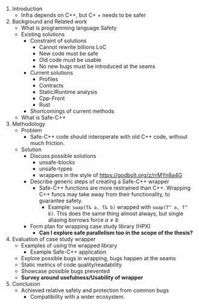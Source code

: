 1. Introduction
	- Infra depends on C++, but C+ + needs to be safer
2. Background and Related work
	- What is programming language Safety
	- Existing solutions
		- Constraint of solutions
			- Cannot rewrite billions LoC
			- New code must be safe
			- Old code must be usable
			- No new bugs must be introduced at the seams
		- Current solutions
			- Profiles
			- Contracts
			- Static/Runtime analysis
			- Cpp-Front
			- Rust
		- Shortcomings of current methods
	- What is Safe-C++
3. Methodology
	- Problem
		- Safe-C++ code should interoperate with old C++ code, without much friction.
	- Solution
		- Discuss possible solutions
			- unsafe-blocks
			- unsafe-types
			- wrappers in the style of https://godbolt.org/z/rrMYn8a4G
		- Describe generic steps of creating a Safe-C++ wrapper
			- Safe-C++ functions are more restrained than C++. Wrapping C++ funcs may take away from their functionality, to guarantee safety.
				- Example: `swap(T& a, T& b)` wrapped with `swap(T^ a, T^ b)`. This does the same thing almost always, but single aliasing borrows force $a \neq b$
		- Form plan for wrapping case study library (HPX)
			- **Can I explore safe parallelism too in the scope of the thesis?**
4. Evaluation of case study wrapper
	- Examples of using the wrapped library
		- Example Safe-C++ application
	- Explore possible bugs in wrapping, bugs happen at the seams
	- Static metrics of code quality/readability
	- Showcase possible bugs prevented
	- **Survey around usefulness/Usability of wrapper**
5. Conclusion
	- Achieved relative safety and protection from common bugs
		- Compatibility with a wider ecosystem.
